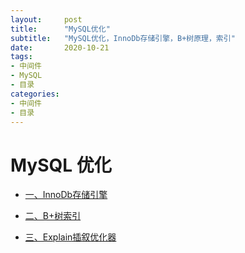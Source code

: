 ```yaml
---
layout:     post 
title:      "MySQL优化"
subtitle:   "MySQL优化，InnoDb存储引擎，B+树原理，索引"
date:       2020-10-21
tags:
- 中间件
- MySQL
- 目录
categories:
- 中间件
- 目录
---
```


# MySQL 优化

* [一、InnoDb存储引擎](/post/中间件/mysql/innodb存储引擎)

* [二、B+树索引](/post/中间件/mysql/b+树索引)

* [三、Explain插叙优化器](/post/中间件/mysql/explain查询优化器)